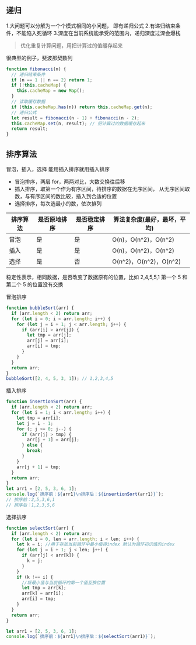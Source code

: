 ## 递归

1.大问题可以分解为一个个模式相同的小问题，
即有递归公式 2.有递归结束条件，不能陷入死循环 3.深度在当前系统能承受的范围内，递归深度过深会爆栈

> 优化重复计算问题，用把计算过的值缓存起来

很典型的例子，斐波那契数列

```js
function fibonacci(n) {
  // 递归结束条件
  if (n == 1 || n == 2) return 1;
  if (!this.cacheMap) {
    this.cacheMap = new Map();
  }
  // 读取缓存数据
  if (this.cacheMap.has(n)) return this.cacheMap.get(n);
  // 递归公式
  let result = fibonacci(n - 1) + fibonacci(n - 2);
  this.cacheMap.set(n, result); // 把计算过的数据缓存起来
  return result;
}
```

## 排序算法

冒泡，插入，选择
能用插入排序就用插入排序

- 冒泡排序，两层 for，两两对比，大数交换往后移
- 插入排序，取第一个作为有序区间，待排序的数据在无序区间，
  从无序区间取数，与有序区间的数比较，插入到合适的位置
- 选择排序，每次选最小的数，依次排列

| 排序算法 | 是否原地排序 | 是否稳定排序 | 算法复杂度(最好，最坏，平均) |
| -------- | ------------ | ------------ | ---------------------------- |
| 冒泡     | 是           | 是           | O(n)，O(n^2)，O(n^2)         |
| 插入     | 是           | 是           | O(n)，O(n^2)，O(n^2)         |
| 选择     | 是           | 否           | O(n^2)，O(n^2)，O(n^2)       |

稳定性表示，相同数据，是否改变了数据原有的位置，比如 2,4,5,5,1
第一个 5 和第二个 5 的位置没有交换

冒泡排序

```js
function bubbleSort(arr) {
  if (arr.length < 2) return arr;
  for (let i = 0; i < arr.length; i++) {
    for (let j = i + 1; j < arr.length; j++) {
      if (arr[i] > arr[j]) {
        let tmp = arr[j];
        arr[j] = arr[i];
        arr[i] = tmp;
      }
    }
  }
  return arr;
}
bubbleSort([2, 4, 5, 3, 1]); // 1,2,3,4,5
```

插入排序

```js
function insertionSort(arr) {
  if (arr.length < 2) return arr;
  for (let i = 1; i < arr.length; i++) {
    let tmp = arr[i];
    let j = i - 1;
    for (; j >= 0; j--) {
      if (arr[j] > tmp) {
        arr[j + 1] = arr[j];
      } else {
        break;
      }
    }
    arr[j + 1] = tmp;
  }
  return arr;
}
let arr1 = [2, 5, 3, 6, 1];
console.log(`排序前：${arr1}\n排序后：${insertionSort(arr1)}`);
// 排序前：2,5,3,6,1
// 排序后：1,2,3,5,6
```

选择排序

```js
function selectSort(arr) {
  if (arr.length < 2) return arr;
  for (let i = 0, len = arr.length; i < len; i++) {
    let k = i; //用于存放当前循环中最小值得index 默认为循环初识值的index
    for (let j = i + 1; j < len; j++) {
      if (arr[j] < arr[k]) {
        k = j;
      }
    }
    if (k !== i) {
      //将最小值与当前循环的第一个值互换位置
      let tmp = arr[k];
      arr[k] = arr[i];
      arr[i] = tmp;
    }
  }
  return arr;
}

let arr1 = [2, 5, 3, 6, 1];
console.log(`排序前：${arr1}\n排序后：${selectSort(arr1)}`);
```
